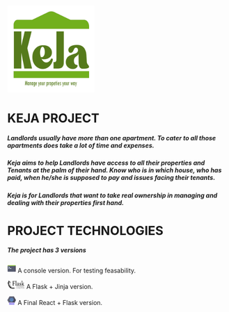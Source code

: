 <img width="200" height="200" alt="keja logo" src="./assets/KejaV2.png">

# KEJA PROJECT

##### Landlords usually have more than one apartment. To cater to all those apartments does take a lot of time and expenses. 

##### Keja aims to help Landlords have access to all their properties and Tenants at the palm of their hand. Know who is in which house, who has paid, when he/she is supposed to pay and issues facing their tenants. 

##### Keja is for Landlords that want to take real ownership in managing and dealing with their properties first hand.

# PROJECT TECHNOLOGIES
##### The project has 3 versions
<img width="20" height="20" src="./assets/cmd_logo.png"> A console version. For testing feasability.

<img width="40" height="20" src="./assets/flask_logo.png"> A Flask + Jinja version.

<img width="20" height="20" src="./assets/react_logo.png"> A Final React + Flask version.
